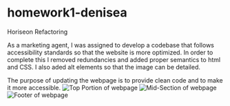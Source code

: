 # homework1-denisea
Horiseon Refactoring

As a marketing agent, I was assigned to develop a codebase that follows accessibility standards
so that the website is more optimized. In order to complete this I removed redundancies and added proper semantics to html and CSS.
I also aded alt elements so that the image can be detailed.

The purpose of updating the webpage is to provide clean code and to make it more accessible.
![Top Portion of webpage](https://user-images.githubusercontent.com/93785378/146483555-3b9cb725-422a-44b1-aaf4-a5ede54799a8.PNG)
![Mid-Section of webpage](https://user-images.githubusercontent.com/93785378/146483550-180a5dcd-4e95-4cfb-abc0-4a3ac796bf17.PNG)
![Footer of webpage](https://user-images.githubusercontent.com/93785378/146483537-9458be7d-b42f-42fd-9e5e-a3d374734d52.PNG)

